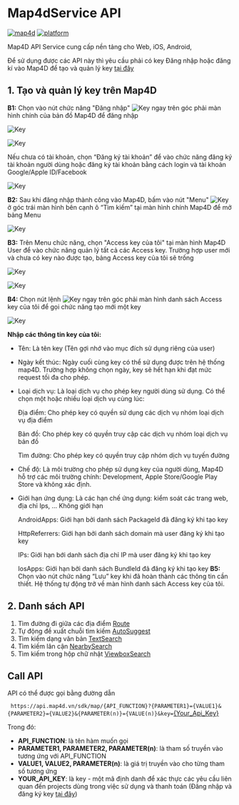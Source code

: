 # Map4dService API
[![map4d](https://img.shields.io/badge/map4d-service-orange)](https://map4d.vn/)
[![platform](https://img.shields.io/badge/platform-api-blueviolet.svg)](https://map4d.vn/)

Map4D API Service cung cấp nền tảng cho Web, iOS, Android,

Để sử dụng được các API này thì yêu cầu phải có key 
Đăng nhập hoặc đăng kí vào Map4D để tạo và quản lý key [tại đây](https://map.map4d.vn/)

## 1. Tạo và quản lý key trên Map4D
**B1:** Chọn vào nút chức năng "Đăng nhập" ![Key](../resources/btndangnhap.PNG) ngay trên góc phải màn hình chính của bản đồ Map4D để đăng nhập

![Key](../resources/steplogin.png)

![Key](../resources/dangnhap.png)

Nếu chưa có tài khoản, chọn “Đăng ký tài khoản” để vào chức năng đăng ký tài khoản người dùng hoặc đăng ký tài khoản bằng cách login và tài khoản Google/Apple ID/Facebook

![Key](../resources/dangki.png)

**B2:** Sau khi đăng nhập thành công vào Map4D, bấm vào nút "Menu" ![Key](../resources/menu.PNG) ở góc trái màn hình bên cạnh ô “Tìm kiếm” tại màn hình chính Map4D để mở bảng Menu  

![Key](../resources/btnmenu.PNG)

**B3:** Trên Menu chức năng, chọn "Access key của tôi" tại màn hình Map4D User để vào chức năng quản lý tất cả các Access key. Trường hợp user mới và chưa có key nào được tạo, bảng Access key của tôi sẽ trống

![Key](../resources/taskbar.PNG)

![Key](../resources/acckey.PNG)

**B4:** Chọn nút lệnh ![Key](../resources/add.PNG) ngay trên góc phải màn hình danh sách Access key của tôi để gọi chức năng tạo mới một key

![Key](../resources/addkey.PNG)

**Nhập các thông tin key của tôi:**
 - Tên: Là tên key (Tên gợi nhớ vào mục đích sử dụng riêng của user)
 - Ngày kết thúc: Ngày cuối cùng key có thể sử dụng được trên hệ thống map4D. Trường hợp không chọn ngày, key sẽ hết hạn khi đạt mức request tối đa cho phép.
 - Loại dịch vụ: Là loại dịch vụ cho phép key người dùng sử dụng. Có thể chọn một hoặc nhiều loại dịch vụ cùng lúc:

    Địa điểm: Cho phép key có quyền sử dụng các dịch vụ nhóm loại dịch vụ địa điểm

    Bản đồ: Cho phép key có quyền truy cập các dịch vụ nhóm loại dịch vụ bản đồ

    Tìm đường: Cho phép key có quyền truy cập nhóm dịch vụ tuyến đường

- Chế độ: Là môi trường cho phép sử dụng key của người dùng, Map4D hỗ trợ các môi trường chính: Development, Apple Store/Google Play Store và không xác định.
- Giới hạn ứng dụng: Là các hạn chế ứng dụng: kiểm soát các trang web, địa chỉ Ips, …
    Không giới hạn

    AndroidApps: Giới hạn bởi danh sách PackageId đã đăng ký khi tạo key

    HttpReferrers: Giới hạn bởi danh sách domain mà user đăng ký khi tạo key

    IPs: Giới hạn bới danh sách địa chỉ IP mà user đăng ký khi tạo key

    IosApps: Giới hạn bởi danh sách BundleId đã đăng ký khi tạo key
**B5:** Chọn vào nút chức năng “Lưu” key khi đã hoàn thành các thông tin cần thiết. Hệ thống tự động trở về màn hình danh sách Access key của tôi.

## 2. Danh sách API
1. Tìm đường đi giữa các địa điểm [Route](api_route.md)
2. Tự động đề xuất chuỗi tìm kiếm [AutoSuggest](api_autosuggest.md)
3. Tìm kiếm dạng văn bản [TextSearch](api_text_search.md)
4. Tìm kiếm lân cận [NearbySearch](api_nearby_search.md)
5. Tìm kiếm trong hộp chữ nhật [ViewboxSearch](api_viewbox_search.md)

## Call API
API có thể được gọi bằng đường dẫn

`
https://api.map4d.vn/sdk/map/{API_FUNCTION}?{PARAMETER1}={VALUE1}&{PARAMETER2}={VALUE2}&{PARAMETER(n)}={VALUE(n)}&key=`[{Your_Api_Key}](https://map.map4d.vn/user/access-key/add) 

Trong đó:
- **API_FUNCTION**: là tên hàm muốn gọi
- **PARAMETER1, PARAMETER2, PARAMETER(n)**: là tham số truyền vào tương ứng với API_FUNCTION
- **VALUE1, VALUE2, PARAMETER(n)**: là giá trị truyền vào cho từng tham số tương ứng
- **YOUR_API_KEY**: là key - một mã định danh để xác thực các yêu cầu liên quan đến projects dùng trong việc sử dụng và thanh toán (Đăng nhập và đăng ký key [tại đây](https://map.map4d.vn/user/access-key/add))
